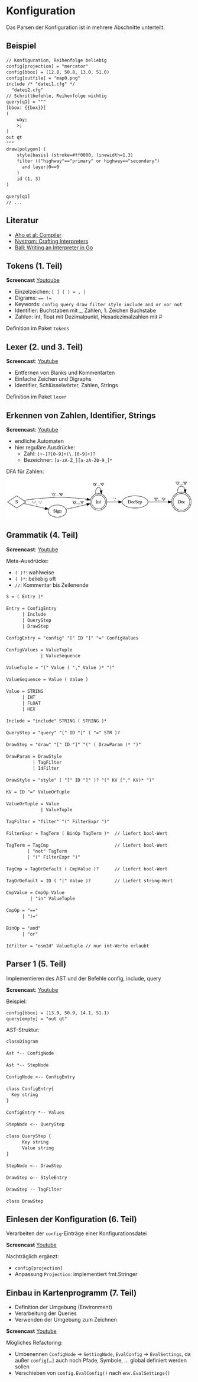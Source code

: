 # Konfiguration

Das Parsen der Konfiguration ist in mehrere Abschnitte unterteilt.

## Beispiel

~~~~
// Konfiguration, Reihenfolge beliebig
config[projection] = "mercator"
config[bbox] = (12.8, 50.8, 13.0, 51.0)
config[outfile] = "map0.png"
include /* "datei1.cfg" */
  "datei2.cfg"
// Schrittbefehle, Reihenfolge wichtig
query[q1] = """
[bbox: {{box}}]
(
    way;
    >;
)
out qt
"""
draw[polygon] (
    style[basis] (stroke=#ff0000, linewidth=1.3)
    filter (("highway"=="primary" or highway=="secondary")
      and layer|0==0
    )
    id (1, 3)
)

query[q1]
// ...
~~~~

## Literatur

- [Aho et al: Compiler](https://www.pearson.de/compiler-9783863265748)
- [Nystrom: Crafting Interpreters](https://craftinginterpreters.com/)
- [Ball: Writing an Interpreter in Go](https://interpreterbook.com/)

## Tokens (1. Teil)

**Screencast** [Youtoube](https://youtu.be/CE_gtv5Mjow)

- Einzelzeichen: `[ ] ( ) = , |`
- Digrams: `== !=`
- Keywords: `config query draw filter style include and or xor not`
- Identifier: Buchstaben mit _, Zahlen, 1. Zeichen Buchstabe
- Zahlen: int, float mit Dezimalpunkt, Hexadezimalzahlen mit #

Definition im Paket `tokens`

## Lexer (2. und 3. Teil)

**Screencast**: [Youtube](https://youtu.be/c17gWghwUJs)

- Entfernen von Blanks und Kommentarten
- Einfache Zeichen und Digraphs
- Identifier, Schlüsselwörter, Zahlen, Strings

Definition im Paket `lexer`

## Erkennen von Zahlen, Identifier, Strings

**Screencast**: [Youtube](https://youtu.be/wtwZ2rnk3a0)

- endliche Automaten
- hier reguläre Ausdrücke:
  - Zahl: `[+-]?[0-9]+(\.[0-9]+)?`
  - Bezeichner: `[a-zA-Z_][a-zA-Z0-9_]*`

DFA für Zahlen:

![DFA für Zahlen](dfa_number.png)

## Grammatik (4. Teil)

**Screencast**: [Youtube](https://youtu.be/mhUmRQQhSfI)

Meta-Ausdrücke:

- `( )?`: wahlweise
- `( )*`: beliebig oft
- `//`: Kommentar bis Zeilenende

~~~
S = ( Entry )*

Entry = ConfigEntry
      | Include
      | QueryStep
      | DrawStep

ConfigEntry = "config" "[" ID "]" "=" ConfigValues

ConfigValues = ValueTuple
             | ValueSequence

ValueTuple = "(" Value ( "," Value )* ")"

ValueSequence = Value ( Value )

Value = STRING
      | INT
      | FLOAT
      | HEX

Include = "include" STRING ( STRING )*

QueryStep = "query" "[" ID "]" ( "=" STR )?

DrawStep = "draw" "[" ID "]" "(" ( DrawParam )* ")"

DrawParam = DrawStyle
          | TagFilter
          | IdFilter

DrawStyle = "style" ( "[" ID "]" )? "(" KV ("," KV)* ")"

KV = ID "=" ValueOrTuple

ValueOrTuple = Value
             | ValueTuple

TagFilter = "filter" "(" FilterExpr ")"

FilterExpr = TagTerm ( BinOp TagTerm )*  // liefert bool-Wert

TagTerm = TagCmp                         // liefert bool-Wert
        | "not" TagTerm
        | "(" FilterExpr ")"

TagCmp = TagOrDefault ( CmpValue )?      // liefert bool-Wert

TagOrDefault = ID ( "|" Value )?         // liefert string-Wert

CmpValue = CmpOp Value
         | "in" ValueTuple

CmpOp = "=="
      | "!="

BinOp = "and"
      | "or"

IdFilter = "osmId" ValueTuple // nur int-Werte erlaubt
~~~

## Parser 1 (5. Teil)

Implementieren des AST und der Befehle config, include, query

**Screencast**: [Youtube](https://youtu.be/iE3vd5zPCEI)

Beispiel:

~~~
config[bbox] = (13.9, 50.9, 14.1, 51.1)
query[empty] = "out qt"
~~~

AST-Struktur:

~~~mermaid
classDiagram

Ast *-- ConfigNode

Ast *-- StepNode

ConfigNode <-- ConfigEntry

class ConfigEntry{
  Key string
}

ConfigEntry *-- Values

StepNode <-- QueryStep

class QueryStep {
      Key string
      Value string
}

StepNode <-- DrawStep

DrawStep o-- StyleEntry

DrawStep -- TagFilter

class DrawStep

~~~

## Einlesen der Konfiguration (6. Teil)

Verarbeiten der `config`-Einträge einer Konfigurationsdatei

**Screencast** [Youtube](https://youtu.be/9IHtgFO_b60)

Nachträglich ergänzt:

- `config[projection]`
- Anpassung `Projection`: implementiert fmt.Stringer

## Einbau in Kartenprogramm (7. Teil)

- Definition der Umgebung (Environment)
- Verarbeitung der Queries
- Verwenden der Umgebung zum Zeichnen

**Screencast** [Youtube](https)

Mögliches Refactoring:

- Umbenennen `ConfigNode` → `SettingNode`, `EvalConfig` → `EvalSettings`,
  da außer `config[…]` auch noch Pfade, Symbole, … global definiert werden
  sollen
- Verschieben von `config.EvalConfig()` nach `env.EvalSettings()`